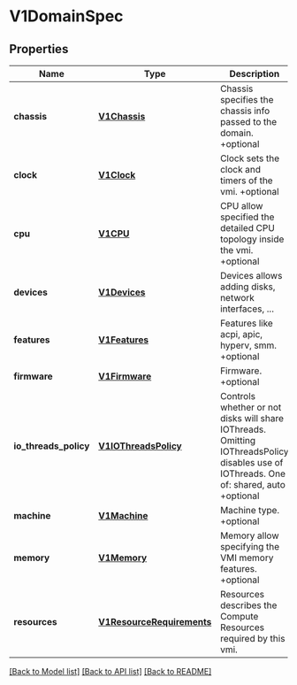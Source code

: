# V1DomainSpec

## Properties
Name | Type | Description | Notes
------------ | ------------- | ------------- | -------------
**chassis** | [**V1Chassis**](V1Chassis.md) | Chassis specifies the chassis info passed to the domain. +optional | [optional] 
**clock** | [**V1Clock**](V1Clock.md) | Clock sets the clock and timers of the vmi. +optional | [optional] 
**cpu** | [**V1CPU**](V1CPU.md) | CPU allow specified the detailed CPU topology inside the vmi. +optional | [optional] 
**devices** | [**V1Devices**](V1Devices.md) | Devices allows adding disks, network interfaces, ... | 
**features** | [**V1Features**](V1Features.md) | Features like acpi, apic, hyperv, smm. +optional | [optional] 
**firmware** | [**V1Firmware**](V1Firmware.md) | Firmware. +optional | [optional] 
**io_threads_policy** | [**V1IOThreadsPolicy**](V1IOThreadsPolicy.md) | Controls whether or not disks will share IOThreads. Omitting IOThreadsPolicy disables use of IOThreads. One of: shared, auto +optional | [optional] 
**machine** | [**V1Machine**](V1Machine.md) | Machine type. +optional | [optional] 
**memory** | [**V1Memory**](V1Memory.md) | Memory allow specifying the VMI memory features. +optional | [optional] 
**resources** | [**V1ResourceRequirements**](V1ResourceRequirements.md) | Resources describes the Compute Resources required by this vmi. | [optional] 

[[Back to Model list]](../README.md#documentation-for-models) [[Back to API list]](../README.md#documentation-for-api-endpoints) [[Back to README]](../README.md)


